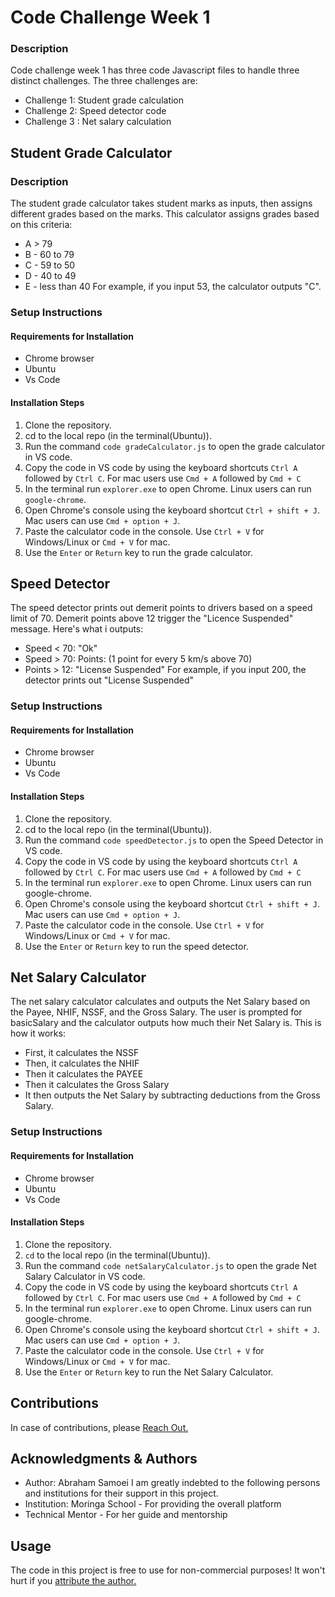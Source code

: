 # Code Challenge Week 1
### Description
Code challenge week 1 has three code Javascript files to handle three distinct challenges. The three challenges are:
* Challenge 1: Student grade calculation
* Challenge 2: Speed detector code
* Challenge 3 : Net salary calculation
## Student Grade Calculator
### Description
The student grade calculator takes student marks as inputs, then assigns different grades based on the marks. This calculator assigns grades based on this criteria:
* A > 79
* B - 60 to 79
* C - 59 to 50
* D - 40 to 49
* E - less than 40
For example, if you input 53, the calculator outputs "C".
### Setup Instructions
#### Requirements for Installation
- Chrome browser
- Ubuntu 
- Vs Code
#### Installation Steps
1. Clone the repository.
2. cd to the local repo (in the terminal(Ubuntu)).
3. Run the command `code gradeCalculator.js` to open the grade calculator in VS code.
4. Copy the code in VS code by using the keyboard shortcuts `Ctrl A` followed by `Ctrl C`. For mac users use `Cmd + A` followed by `Cmd + C`
5. In the terminal run `explorer.exe` to open Chrome. Linux users can run `google-chrome`.
6. Open Chrome's console using the keyboard shortcut `Ctrl + shift + J`. Mac users can use `Cmd + option + J`.
7. Paste the calculator code in the console. Use `Ctrl + V` for Windows/Linux or `Cmd + V` for mac. 
8. Use the `Enter` or `Return` key to run the grade calculator.
## Speed Detector
The speed detector prints out demerit points to drivers based on a speed limit of 70. Demerit points above 12 trigger the "Licence Suspended" message. Here's what i outputs:
* Speed < 70: "Ok"
* Speed > 70: Points: (1 point for every 5 km/s above 70)
* Points > 12: "License Suspended"
For example, if you input 200, the detector prints out "License Suspended"
### Setup Instructions
#### Requirements for Installation
- Chrome browser
- Ubuntu 
- Vs Code
#### Installation Steps
1. Clone the repository.
2. cd to the local repo (in the terminal(Ubuntu)).
3. Run the command `code speedDetector.js` to open the Speed Detector in VS code.
4. Copy the code in VS code by using the keyboard shortcuts `Ctrl A` followed by `Ctrl C`. For mac users use `Cmd + A` followed by `Cmd + C`
5. In the terminal run `explorer.exe` to open Chrome. Linux users can run google-chrome.
6. Open Chrome's console using the keyboard shortcut `Ctrl + shift + J`. Mac users can use `Cmd + option + J`.
7. Paste the calculator code in the console. Use `Ctrl + V` for Windows/Linux or `Cmd + V` for mac. 
8. Use the `Enter` or `Return` key to run the speed detector.
## Net Salary Calculator
The net salary calculator calculates and outputs the Net Salary based on the Payee, NHIF, NSSF, and the Gross Salary. The user is prompted for basicSalary and the calculator outputs how much their Net Salary is. This is how it works:
- First, it calculates the NSSF
- Then, it calculates the NHIF
- Then it calculates the PAYEE
- Then it calculates the Gross Salary
- It then outputs the Net Salary by subtracting deductions from the Gross Salary.
### Setup Instructions
#### Requirements for Installation
- Chrome browser 
- Ubuntu 
- Vs Code
#### Installation Steps
1. Clone the repository.
2. `cd` to the local repo (in the terminal(Ubuntu)).
3. Run the command `code netSalaryCalculator.js` to open the grade Net Salary Calculator in VS code.
4. Copy the code in VS code by using the keyboard shortcuts `Ctrl A` followed by `Ctrl C`. For mac users use `Cmd + A` followed by `Cmd + C`
5. In the terminal run `explorer.exe` to open Chrome. Linux users can run google-chrome.
6. Open Chrome's console using the keyboard shortcut `Ctrl + shift + J`. Mac users can use `Cmd + option + J`.
7. Paste the calculator code in the console. Use `Ctrl + V` for Windows/Linux or `Cmd + V` for mac. 
8. Use the `Enter` or `Return` key to run the Net Salary Calculator.
## Contributions
In case of contributions, please [Reach Out.](mailto:abraham.samoei@students.moringa.com)
## Acknowledgments & Authors
* Author: Abraham Samoei 
I am greatly indebted to the following persons and institutions for their support in this project.
* Institution: Moringa School - For providing the overall platform
* Technical Mentor - For her guide and mentorship
## Usage
The code in this project is free to use for non-commercial purposes! It won't hurt if you [attribute the author.](https://github.com/aksamoei)
